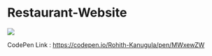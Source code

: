 # Restaurant-Website

![](https://i.postimg.cc/mrDV7rfk/Screenshot-80.png)

CodePen Link : https://codepen.io/Rohith-Kanugula/pen/MWxewZW
